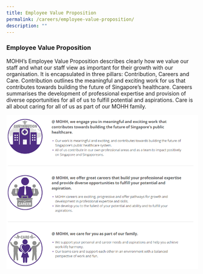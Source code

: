 ```yaml
---
title: Employee Value Proposition
permalink: /careers/employee-value-proposition/
description: ""
---
```

### Employee Value Proposition

MOHH’s Employee Value Proposition describes clearly how we value our staff and what our staff view as important for their growth with our organisation. It is encapsulated in three pillars: Contribution, Careers and Care. Contribution outlines the meaningful and exciting work for us that contributes towards building the future of Singapore’s healthcare. Careers summarises the development of professional expertise and provision of diverse opportunities for all of us to fulfill potential and aspirations. Care is all about caring for all of us as part of our MOHH family.​

![](/images/employee-value-proposition.png)